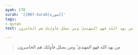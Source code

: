 ```yaml
---
ayah: 178
surah: '[[007-Surah|سورة]]'
tags:
- quran
text: من يهد الله فهو المهتدي ۖ ومن يضلل فأولئك هم الخاسرون

---
```

> من يهد الله فهو المهتدي ۖ ومن يضلل فأولئك هم الخاسرون
